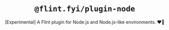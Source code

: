 <h1 align="center"><code>@flint.fyi/plugin-node</code></h1>

<p align="center">
	[Experimental] A Flint plugin for Node.js and Node.js-like environments.
	❤️‍🔥
</p>
